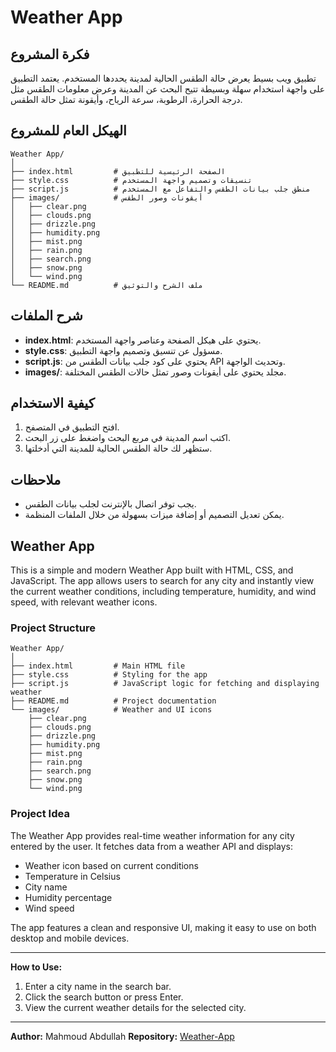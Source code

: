 # Weather App

## فكرة المشروع
تطبيق ويب بسيط يعرض حالة الطقس الحالية لمدينة يحددها المستخدم. يعتمد التطبيق على واجهة استخدام سهلة وبسيطة تتيح البحث عن المدينة وعرض معلومات الطقس مثل درجة الحرارة، الرطوبة، سرعة الرياح، وأيقونة تمثل حالة الطقس.

## الهيكل العام للمشروع
```
Weather App/
│
├── index.html         # الصفحة الرئيسية للتطبيق
├── style.css          # تنسيقات وتصميم واجهة المستخدم
├── script.js          # منطق جلب بيانات الطقس والتفاعل مع المستخدم
├── images/            # أيقونات وصور الطقس
│   ├── clear.png
│   ├── clouds.png
│   ├── drizzle.png
│   ├── humidity.png
│   ├── mist.png
│   ├── rain.png
│   ├── search.png
│   ├── snow.png
│   └── wind.png
└── README.md          # ملف الشرح والتوثيق
```

## شرح الملفات
- **index.html**: يحتوي على هيكل الصفحة وعناصر واجهة المستخدم.
- **style.css**: مسؤول عن تنسيق وتصميم واجهة التطبيق.
- **script.js**: يحتوي على كود جلب بيانات الطقس من API وتحديث الواجهة.
- **images/**: مجلد يحتوي على أيقونات وصور تمثل حالات الطقس المختلفة.

## كيفية الاستخدام
1. افتح التطبيق في المتصفح.
2. اكتب اسم المدينة في مربع البحث واضغط على زر البحث.
3. ستظهر لك حالة الطقس الحالية للمدينة التي أدخلتها.

## ملاحظات
- يجب توفر اتصال بالإنترنت لجلب بيانات الطقس.
- يمكن تعديل التصميم أو إضافة ميزات بسهولة من خلال الملفات المنظمة.
## Weather App

This is a simple and modern Weather App built with HTML, CSS, and JavaScript. The app allows users to search for any city and instantly view the current weather conditions, including temperature, humidity, and wind speed, with relevant weather icons.

### Project Structure

```
Weather App/
│
├── index.html         # Main HTML file
├── style.css          # Styling for the app
├── script.js          # JavaScript logic for fetching and displaying weather
├── README.md          # Project documentation
└── images/            # Weather and UI icons
	├── clear.png
	├── clouds.png
	├── drizzle.png
	├── humidity.png
	├── mist.png
	├── rain.png
	├── search.png
	├── snow.png
	└── wind.png
```

### Project Idea

The Weather App provides real-time weather information for any city entered by the user. It fetches data from a weather API and displays:

- Weather icon based on current conditions
- Temperature in Celsius
- City name
- Humidity percentage
- Wind speed

The app features a clean and responsive UI, making it easy to use on both desktop and mobile devices.

---

**How to Use:**
1. Enter a city name in the search bar.
2. Click the search button or press Enter.
3. View the current weather details for the selected city.

---

**Author:** Mahmoud Abdullah
**Repository:** [Weather-App](https://github.com/MahmoudAbdullah228/Weather-App)
